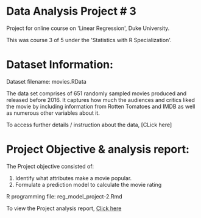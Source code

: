 # Data Analysis Project # 3

Project for online course on 'Linear Regression', Duke University. 

This was course 3 of 5 under the 'Statistics with R Specialization'.

# Dataset Information:

Dataset filename: movies.RData

The data set comprises of 651 randomly sampled movies produced and released before 2016. It captures how much the audiences and critics liked the movie by including information from Rotten Tomatoes and IMDB as well as numerous other variables about it.

To access further details / instruction about the data, [CLick here] 

# Project Objective & analysis report:

The Project objective consisted of:
1. Identify what attributes make a movie popular.
2. Formulate a prediction model to calculate the movie rating

R programming file: reg_model_project-2.Rmd

To view the Project analysis report, [Click here](https://prithpal11.github.io/Introduction-to-Probability-and-Data-with-R/BRFSS2013_Analysis_program)

